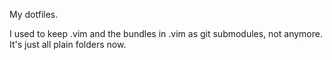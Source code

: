 My dotfiles.

I used to keep .vim and the bundles in .vim as git submodules, not anymore. 
It's just all plain folders now.
